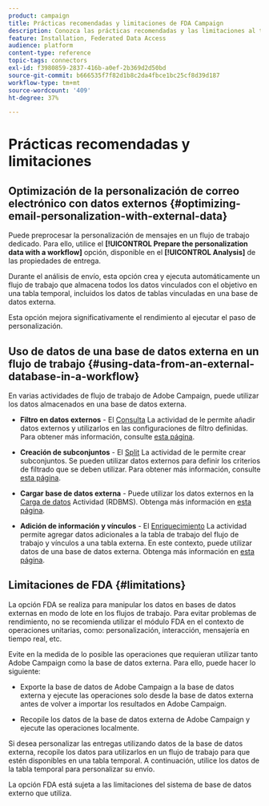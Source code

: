```yaml
---
product: campaign
title: Prácticas recomendadas y limitaciones de FDA Campaign
description: Conozca las prácticas recomendadas y las limitaciones al trabajar con una base de datos externa (FDA)
feature: Installation, Federated Data Access
audience: platform
content-type: reference
topic-tags: connectors
exl-id: f3980859-2837-416b-a0ef-2b369d2d50bd
source-git-commit: b666535f7f82d1b8c2da4fbce1bc25cf8d39d187
workflow-type: tm+mt
source-wordcount: '409'
ht-degree: 37%

---
```


# Prácticas recomendadas y limitaciones



## Optimización de la personalización de correo electrónico con datos externos {#optimizing-email-personalization-with-external-data}

Puede preprocesar la personalización de mensajes en un flujo de trabajo dedicado. Para ello, utilice el **[!UICONTROL Prepare the personalization data with a workflow]** opción, disponible en el **[!UICONTROL Analysis]** de las propiedades de entrega.

Durante el análisis de envío, esta opción crea y ejecuta automáticamente un flujo de trabajo que almacena todos los datos vinculados con el objetivo en una tabla temporal, incluidos los datos de tablas vinculadas en una base de datos externa.

Esta opción mejora significativamente el rendimiento al ejecutar el paso de personalización.

## Uso de datos de una base de datos externa en un flujo de trabajo {#using-data-from-an-external-database-in-a-workflow}

En varias actividades de flujo de trabajo de Adobe Campaign, puede utilizar los datos almacenados en una base de datos externa.

* **Filtro en datos externos** - El [Consulta](../../workflow/using/targeting-data.md#selecting-data) La actividad de le permite añadir datos externos y utilizarlos en las configuraciones de filtro definidas. Para obtener más información, consulte [esta página](../../workflow/using/targeting-data.md#selecting-data).

* **Creación de subconjuntos** - El [Split](../../workflow/using/split.md) La actividad de le permite crear subconjuntos. Se pueden utilizar datos externos para definir los criterios de filtrado que se deben utilizar. Para obtener más información, consulte [esta página](../../workflow/using/split.md).

* **Cargar base de datos externa** - Puede utilizar los datos externos en la [Carga de datos](../../workflow/using/data-loading-rdbms.md) Actividad (RDBMS). Obtenga más información en [esta página](../../workflow/using/data-loading-rdbms.md).

* **Adición de información y vínculos** - El [Enriquecimiento](../../workflow/using/enrichment.md) La actividad permite agregar datos adicionales a la tabla de trabajo del flujo de trabajo y vínculos a una tabla externa. En este contexto, puede utilizar datos de una base de datos externa. Obtenga más información en [esta página](../../workflow/using/enrichment.md).

## Limitaciones de FDA {#limitations}

La opción FDA se realiza para manipular los datos en bases de datos externas en modo de lote en los flujos de trabajo. Para evitar problemas de rendimiento, no se recomienda utilizar el módulo FDA en el contexto de operaciones unitarias, como: personalización, interacción, mensajería en tiempo real, etc.

Evite en la medida de lo posible las operaciones que requieran utilizar tanto Adobe Campaign como la base de datos externa. Para ello, puede hacer lo siguiente:

* Exporte la base de datos de Adobe Campaign a la base de datos externa y ejecute las operaciones solo desde la base de datos externa antes de volver a importar los resultados en Adobe Campaign.

* Recopile los datos de la base de datos externa de Adobe Campaign y ejecute las operaciones localmente.

Si desea personalizar las entregas utilizando datos de la base de datos externa, recopile los datos para utilizarlos en un flujo de trabajo para que estén disponibles en una tabla temporal. A continuación, utilice los datos de la tabla temporal para personalizar su envío.

La opción FDA está sujeta a las limitaciones del sistema de base de datos externo que utiliza.
